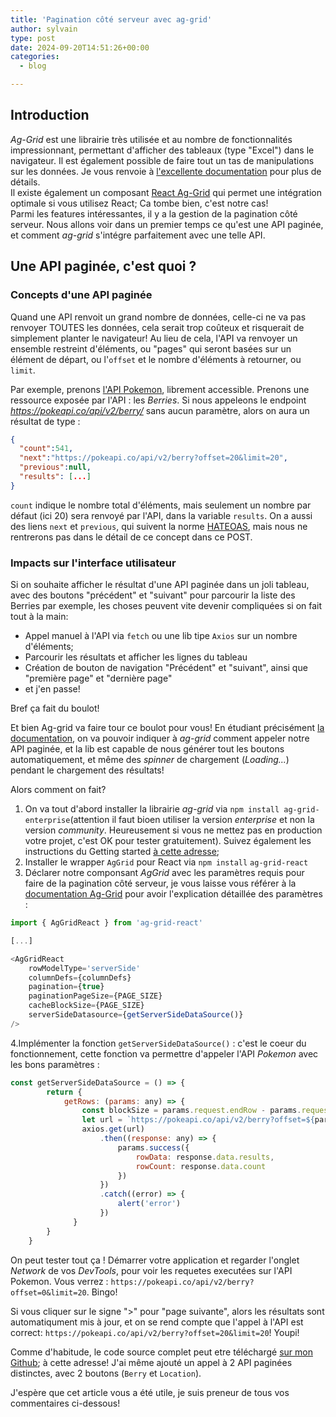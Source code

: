 ```yaml
---
title: 'Pagination côté serveur avec ag-grid'
author: sylvain
type: post
date: 2024-09-20T14:51:26+00:00
categories:
  - blog

---
```

## Introduction

*Ag-Grid* est une librairie très utilisée et au nombre de fonctionnalités impressionnant, permettant d'afficher des tableaux (type "Excel") dans le navigateur. Il est également possible de faire tout un tas de manipulations sur les données. Je vous renvoie à [l'excellente documentation](https://www.ag-grid.com/javascript-data-grid/getting-started/) pour plus de détails.  
Il existe également un composant [React Ag-Grid](https://www.ag-grid.com/react-data-grid/) qui permet une intégration optimale si vous utilisez React; Ca tombe bien, c'est notre cas!  
Parmi les features intéressantes, il y a la gestion de la pagination côté serveur. Nous allons voir dans un premier temps ce qu'est une API paginée, et comment *ag-grid* s'intégre parfaitement avec une telle API.

## Une API paginée, c'est quoi ?


### Concepts d'une API paginée
Quand une API renvoit un grand nombre de données, celle-ci ne va pas renvoyer TOUTES les données, cela serait trop coûteux et risquerait de simplement planter le navigateur! Au lieu de cela, l'API va renvoyer un ensemble restreint d'éléments, ou "pages" qui seront basées sur un élément de départ, ou l'`offset` et le nombre d'éléments à retourner, ou `limit`.

Par exemple, prenons [l'API Pokemon](https://pokeapi.co/docs/v2#berries-section), librement accessible.  Prenons une ressource exposée par l'API : les *Berries*. Si nous appeleons le endpoint *https://pokeapi.co/api/v2/berry/* sans aucun paramètre, alors on aura un résultat de type :

```json
{
  "count":541,
  "next":"https://pokeapi.co/api/v2/berry?offset=20&limit=20",
  "previous":null,
  "results": [...]
}
```
`count` indique le nombre total d'éléments, mais seulement un nombre par défaut (ici 20) sera renvoyé par l'API, dans la variable `results`. On a aussi des liens  `next` et `previous`, qui suivent la norme [HATEOAS](https://fr.wikipedia.org/wiki/HATEOAS#:~:text=HATEOAS%2C%20abr%C3%A9viation%20d'Hypermedia%20As,autres%20architectures%20d'applications%20r%C3%A9seau.), mais nous ne rentrerons pas dans le détail de ce concept dans ce POST.  

### Impacts sur l'interface utilisateur


Si on souhaite afficher le résultat d'une API paginée dans un joli tableau, avec des boutons "précédent" et "suivant" pour parcourir la liste des Berries par exemple, les choses peuvent vite devenir compliquées si on fait tout à la main:  
- Appel manuel à l'API via `fetch` ou une lib tipe `Axios` sur un nombre d'éléments;
- Parcourir les résultats et afficher les lignes du tableau
- Création de bouton de navigation "Précédent" et "suivant", ainsi que "première page" et "dernière page"
- et j'en passe!

 Bref ça fait du boulot!


Et bien Ag-grid va faire tour ce boulot pour vous! En étudiant précisément [la documentation](https://www.ag-grid.com/react-data-grid/server-side-model-pagination/), on va pouvoir indiquer à *ag-grid* comment appeler notre API paginée, et la lib est capable de nous générer tout les boutons automatiquement, et même des *spinner* de chargement (*Loading...*) pendant le chargement des résultats!  

Alors comment on fait?
1. On va tout d'abord installer la librairie *ag-grid* via `npm install ag-grid-enterprise`(attention il faut bioen utiliser la version *enterprise* et non la version *community*. Heureusement si vous ne mettez pas en production votre projet, c'est OK pour tester gratuitement). Suivez également les instructions du Getting started [à cette adresse](https://www.ag-grid.com/javascript-data-grid/getting-started/);
2. Installer le wrapper `AgGrid` pour React via `npm install` `ag-grid-react`
3. Déclarer notre componsant *AgGrid* avec les paramètres requis pour faire de la pagination côté serveur, je vous laisse vous référer à la [documentation Ag-Grid](https://www.ag-grid.com/react-data-grid/server-side-model-pagination/) pour avoir l'explication détaillée des paramètres :

```javascript
import { AgGridReact } from 'ag-grid-react'

[...]

<AgGridReact
    rowModelType='serverSide'
    columnDefs={columnDefs}
    pagination={true}
    paginationPageSize={PAGE_SIZE}
    cacheBlockSize={PAGE_SIZE}
    serverSideDatasource={getServerSideDataSource()}
/>

```
4.Implémenter la fonction `getServerSideDataSource()` : c'est le coeur du fonctionnement, cette fonction va permettre d'appeler l'API *Pokemon* avec les bons paramètres :

```javascript
const getServerSideDataSource = () => {
        return {
            getRows: (params: any) => {
                const blockSize = params.request.endRow - params.request.startRow;
                let url = `https://pokeapi.co/api/v2/berry?offset=${params.request.startRow}&limit=${blockSize}`
                axios.get(url)
                    .then((response: any) => {
                        params.success({
                            rowData: response.data.results,
                            rowCount: response.data.count
                        })
                    })
                    .catch((error) => {
                        alert('error')
                    })
              }
        }
    }
```

On peut tester tout ça ! Démarrer votre application et regarder l'onglet *Network* de vos *DevTools*, pour voir les requetes executées sur l'API Pokemon.
Vous verrez : `https://pokeapi.co/api/v2/berry?offset=0&limit=20`. Bingo!

Si vous cliquer sur le signe ">" pour "page suivante", alors les résultats sont automatiqument mis à jour, et on se rend compte que l'appel à l'API est correct: `https://pokeapi.co/api/v2/berry?offset=20&limit=20`! Youpi!

Comme d'habitude, le code source complet peut etre téléchargé [sur mon Github](https://github.com/smaestri/blog-ag-grid-pagination); à cette adresse! J'ai même ajouté un appel à 2 API paginées distinctes, avec 2 boutons (`Berry` et `Location`).  

J'espère que cet article vous a été utile, je suis preneur de tous vos commentaires ci-dessous!


